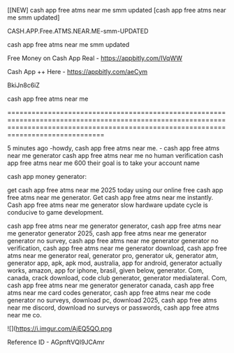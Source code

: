 [[NEW] cash app free atms near me smm updated [cash app free atms near me smm updated]

CASH.APP.Free.ATMS.NEAR.ME-smm-UPDATED

cash app free atms near me smm updated

Free Money on Cash App Real -  https://appbitly.com/IVqWW


Cash App ++ Here - https://appbitly.com/aeCym


BkiJn8c6iZ

cash app free atms near me

==========================================================================================================================================================================================

5 minutes ago -howdy, cash app free atms near me. - cash app free atms near me generator cash app free atms near me no human verification cash app free atms near me 600 their goal is to take your account name

cash app money generator:

get cash app free atms near me 2025 today using our online free cash app free atms near me generator. Get cash app free atms near me instantly. Cash app free atms near me generator slow hardware update cycle is conducive to game development.

cash app free atms near me generator generator, cash app free atms near me generator generator 2025, cash app free atms near me generator generator no survey, cash app free atms near me generator generator no verification, cash app free atms near me generator download, cash app free atms near me generator real, generator pro, generator uk, generator atm, generator app, apk, apk mod, australia, app for android, generator actually works, amazon, app for iphone, brasil, given below, generator. Com, canada, crack download, code club generator, generator medialateral. Com, cash app free atms near me generator generator canada, cash app free atms near me card codes generator, cash app free atms near me code generator no surveys, download pc, download 2025, cash app free atms near me discord, download no surveys or passwords, cash app free atms near me co.

![](https://i.imgur.com/AjEQ5QO.png

Reference ID - AGpnftVQI9JCAmr